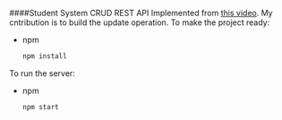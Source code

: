 ####Student System CRUD REST API
Implemented from [this video](https://www.youtube.com/watch?v=DihOP19LQdg&t=1501s).
My cntribution is to build the update operation.
To make the project ready:
* npm
  ```sh
  npm install
  ```
To run the server:
* npm
  ```sh
  npm start
  ```
